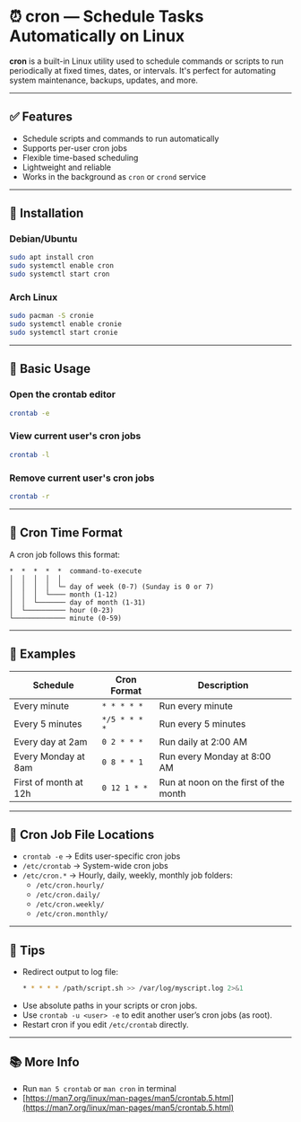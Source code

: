 # ⏰ cron — Schedule Tasks Automatically on Linux

**cron** is a built-in Linux utility used to schedule commands or scripts to run periodically at fixed times, dates, or intervals. It's perfect for automating system maintenance, backups, updates, and more.

---

## ✅ Features

- Schedule scripts and commands to run automatically
- Supports per-user cron jobs
- Flexible time-based scheduling
- Lightweight and reliable
- Works in the background as `cron` or `crond` service

---

## 🔧 Installation

### Debian/Ubuntu
```bash
sudo apt install cron
sudo systemctl enable cron
sudo systemctl start cron
```

### Arch Linux
```bash
sudo pacman -S cronie
sudo systemctl enable cronie
sudo systemctl start cronie
```

---

## 🚀 Basic Usage

### Open the crontab editor
```bash
crontab -e
```

### View current user's cron jobs
```bash
crontab -l
```

### Remove current user's cron jobs
```bash
crontab -r
```

---

## 📅 Cron Time Format

A cron job follows this format:

```
*  *  *  *  *  command-to-execute
│  │  │  │  │
│  │  │  │  └─ day of week (0-7) (Sunday is 0 or 7)
│  │  │  └──── month (1-12)
│  │  └─────── day of month (1-31)
│  └────────── hour (0-23)
└───────────── minute (0-59)
```

---

## 🔁 Examples

| Schedule              | Cron Format           | Description                          |
|-----------------------|------------------------|--------------------------------------|
| Every minute          | `* * * * *`            | Run every minute                     |
| Every 5 minutes       | `*/5 * * * *`          | Run every 5 minutes                  |
| Every day at 2am      | `0 2 * * *`            | Run daily at 2:00 AM                 |
| Every Monday at 8am   | `0 8 * * 1`            | Run every Monday at 8:00 AM          |
| First of month at 12h | `0 12 1 * *`           | Run at noon on the first of the month |

---

## 📂 Cron Job File Locations

- `crontab -e` → Edits user-specific cron jobs
- `/etc/crontab` → System-wide cron jobs
- `/etc/cron.*` → Hourly, daily, weekly, monthly job folders:
  - `/etc/cron.hourly/`
  - `/etc/cron.daily/`
  - `/etc/cron.weekly/`
  - `/etc/cron.monthly/`

---

## 🧩 Tips

- Redirect output to log file:
  ```bash
  * * * * * /path/script.sh >> /var/log/myscript.log 2>&1
  ```
- Use absolute paths in your scripts or cron jobs.
- Use `crontab -u <user> -e` to edit another user’s cron jobs (as root).
- Restart cron if you edit `/etc/crontab` directly.

---

## 📚 More Info

- Run `man 5 crontab` or `man cron` in terminal
- [https://man7.org/linux/man-pages/man5/crontab.5.html](https://man7.org/linux/man-pages/man5/crontab.5.html)
